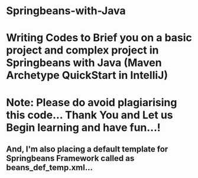 # Springbeans-with-Java

# Writing Codes to Brief you on a basic project and complex project in Springbeans with Java (Maven Archetype QuickStart in IntelliJ)

# Note: Please do avoid plagiarising this code... Thank You and Let us Begin learning and have fun...!

## And, I'm also placing a default template for Springbeans Framework called as beans_def_temp.xml...
